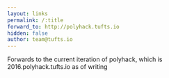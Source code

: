 ```yaml
---
layout: links
permalink: /:title
forward_to: http://polyhack.tufts.io
hidden: false
author: team@tufts.io
---
```

Forwards to the current iteration of polyhack, which is 2016.polyhack.tufts.io as of writing
